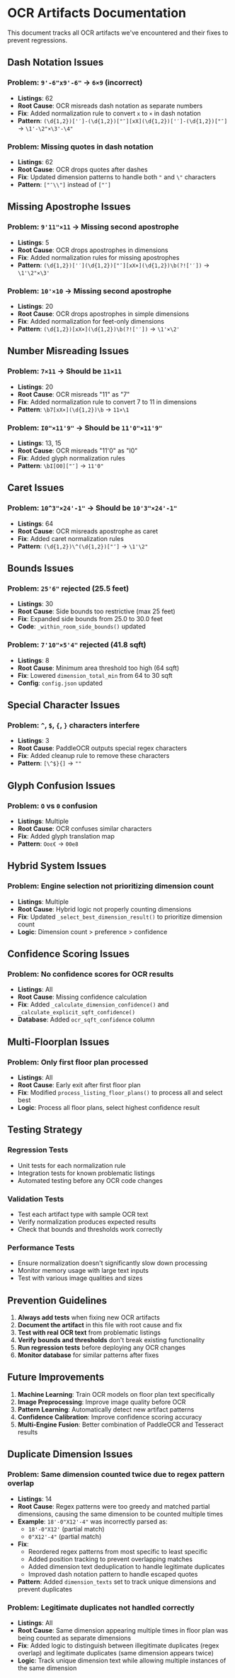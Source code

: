 # OCR Artifacts Documentation

This document tracks all OCR artifacts we've encountered and their fixes to prevent regressions.

## **Dash Notation Issues**

### **Problem**: `9'-6"x9'-6"` → `6×9` (incorrect)
- **Listings**: 62
- **Root Cause**: OCR misreads dash notation as separate numbers
- **Fix**: Added normalization rule to convert `x` to `×` in dash notation
- **Pattern**: `(\d{1,2})['′]-(\d{1,2})["″][xX](\d{1,2})['′]-(\d{1,2})["″]` → `\1'-\2"×\3'-\4"`

### **Problem**: Missing quotes in dash notation
- **Listings**: 62
- **Root Cause**: OCR drops quotes after dashes
- **Fix**: Updated dimension patterns to handle both `"` and `\"` characters
- **Pattern**: `["″\\"]` instead of `["″]`

## **Missing Apostrophe Issues**

### **Problem**: `9'11"×11` → Missing second apostrophe
- **Listings**: 5
- **Root Cause**: OCR drops apostrophes in dimensions
- **Fix**: Added normalization rules for missing apostrophes
- **Pattern**: `(\d{1,2})['′](\d{1,2})["″][xX×](\d{1,2})\b(?!['′])` → `\1'\2"×\3'`

### **Problem**: `10'×10` → Missing second apostrophe
- **Listings**: 20
- **Root Cause**: OCR drops apostrophes in simple dimensions
- **Fix**: Added normalization for feet-only dimensions
- **Pattern**: `(\d{1,2})[xX×](\d{1,2})\b(?!['′])` → `\1'×\2'`

## **Number Misreading Issues**

### **Problem**: `7×11` → Should be `11×11`
- **Listings**: 20
- **Root Cause**: OCR misreads "11" as "7"
- **Fix**: Added normalization rule to convert 7 to 11 in dimensions
- **Pattern**: `\b7[xX×](\d{1,2})\b` → `11×\1`

### **Problem**: `I0"×11'9"` → Should be `11'0"×11'9"`
- **Listings**: 13, 15
- **Root Cause**: OCR misreads "11'0" as "I0"
- **Fix**: Added glyph normalization rules
- **Pattern**: `\bI[O0]["″]` → `11'0"`

## **Caret Issues**

### **Problem**: `10^3"×24'-1"` → Should be `10'3"×24'-1"`
- **Listings**: 64
- **Root Cause**: OCR misreads apostrophe as caret
- **Fix**: Added caret normalization rules
- **Pattern**: `(\d{1,2})\^(\d{1,2})["″]` → `\1'\2"`

## **Bounds Issues**

### **Problem**: `25'6"` rejected (25.5 feet)
- **Listings**: 30
- **Root Cause**: Side bounds too restrictive (max 25 feet)
- **Fix**: Expanded side bounds from 25.0 to 30.0 feet
- **Code**: `_within_room_side_bounds()` updated

### **Problem**: `7'10"×5'4"` rejected (41.8 sqft)
- **Listings**: 8
- **Root Cause**: Minimum area threshold too high (64 sqft)
- **Fix**: Lowered `dimension_total_min` from 64 to 30 sqft
- **Config**: `config.json` updated

## **Special Character Issues**

### **Problem**: `^`, `$`, `{`, `}` characters interfere
- **Listings**: 3
- **Root Cause**: PaddleOCR outputs special regex characters
- **Fix**: Added cleanup rule to remove these characters
- **Pattern**: `[\^$}{]` → `""`

## **Glyph Confusion Issues**

### **Problem**: `O` vs `0` confusion
- **Listings**: Multiple
- **Root Cause**: OCR confuses similar characters
- **Fix**: Added glyph translation map
- **Pattern**: `Ooε€` → `00e8`

## **Hybrid System Issues**

### **Problem**: Engine selection not prioritizing dimension count
- **Listings**: Multiple
- **Root Cause**: Hybrid logic not properly counting dimensions
- **Fix**: Updated `_select_best_dimension_result()` to prioritize dimension count
- **Logic**: Dimension count > preference > confidence

## **Confidence Scoring Issues**

### **Problem**: No confidence scores for OCR results
- **Listings**: All
- **Root Cause**: Missing confidence calculation
- **Fix**: Added `_calculate_dimension_confidence()` and `_calculate_explicit_sqft_confidence()`
- **Database**: Added `ocr_sqft_confidence` column

## **Multi-Floorplan Issues**

### **Problem**: Only first floor plan processed
- **Listings**: All
- **Root Cause**: Early exit after first floor plan
- **Fix**: Modified `process_listing_floor_plans()` to process all and select best
- **Logic**: Process all floor plans, select highest confidence result

## **Testing Strategy**

### **Regression Tests**
- Unit tests for each normalization rule
- Integration tests for known problematic listings
- Automated testing before any OCR code changes

### **Validation Tests**
- Test each artifact type with sample OCR text
- Verify normalization produces expected results
- Check that bounds and thresholds work correctly

### **Performance Tests**
- Ensure normalization doesn't significantly slow down processing
- Monitor memory usage with large text inputs
- Test with various image qualities and sizes

## **Prevention Guidelines**

1. **Always add tests** when fixing new OCR artifacts
2. **Document the artifact** in this file with root cause and fix
3. **Test with real OCR text** from problematic listings
4. **Verify bounds and thresholds** don't break existing functionality
5. **Run regression tests** before deploying any OCR changes
6. **Monitor database** for similar patterns after fixes

## **Future Improvements**

1. **Machine Learning**: Train OCR models on floor plan text specifically
2. **Image Preprocessing**: Improve image quality before OCR
3. **Pattern Learning**: Automatically detect new artifact patterns
4. **Confidence Calibration**: Improve confidence scoring accuracy
5. **Multi-Engine Fusion**: Better combination of PaddleOCR and Tesseract results

## **Duplicate Dimension Issues**

### **Problem**: Same dimension counted twice due to regex pattern overlap
- **Listings**: 14
- **Root Cause**: Regex patterns were too greedy and matched partial dimensions, causing the same dimension to be counted multiple times
- **Example**: `18'-0"X12'-4"` was incorrectly parsed as:
  - `18'-0"X12'` (partial match)
  - `0"X12'-4"` (partial match)
- **Fix**: 
  - Reordered regex patterns from most specific to least specific
  - Added position tracking to prevent overlapping matches
  - Added dimension text deduplication to handle legitimate duplicates
  - Improved dash notation pattern to handle escaped quotes
- **Pattern**: Added `dimension_texts` set to track unique dimensions and prevent duplicates

### **Problem**: Legitimate duplicates not handled correctly
- **Listings**: All
- **Root Cause**: Same dimension appearing multiple times in floor plan was being counted as separate dimensions
- **Fix**: Added logic to distinguish between illegitimate duplicates (regex overlap) and legitimate duplicates (same dimension appears twice)
- **Logic**: Track unique dimension text while allowing multiple instances of the same dimension
